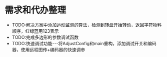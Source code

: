 # 需求和代办整理

- TODO:解决方案中添加运动监测的算法，检测到转盘开始转动，返回字符物料顺序，红绿蓝用123表示
- TODO:完成多边形的参数调试函数
- TODO:快速调试功能---将AdjustConfig和main重构，添加调试开关和编码器，使用远程图传+编码器的快速调参
